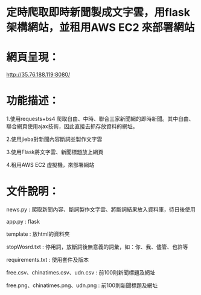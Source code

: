 # 定時爬取即時新聞製成文字雲，用flask架構網站，並租用AWS EC2 來部署網站

# 網頁呈現：

http://35.76.188.119:8080/

# 功能描述：

1.使用requests+bs4 爬取自由、中時、聯合三家新聞網的即時新聞。其中自由、聯合網頁使用ajax技術，因此直接去抓存放資料的網址。

2.使用jieba對新聞內容斷詞並製作文字雲

3.使用Flask將文字雲、新聞標題放上網頁

4.租用AWS EC2 虛擬機，來部署網站

# 文件說明：

news.py : 爬取新聞內容、斷詞製作文字雲、將斷詞結果放入資料庫，待日後使用

app.py : flask 

template : 放html的資料夾

stopWosrd.txt : 停用詞，放斷詞後無意義的詞彙，如：你、我、儘管、也許等

requirements.txt : 使用套件及版本

free.csv、chinatimes.csv、udn.csv : 前100則新聞標題及網址

free.png、chinatimes.png、udn.png : 前100則新聞標題及網址

